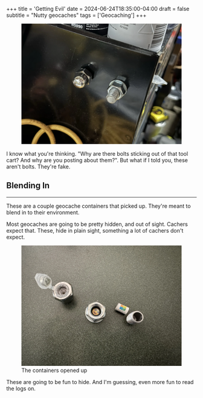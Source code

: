 +++
title = 'Getting Evil'
date = 2024-06-24T18:35:00-04:00
draft = false
subtitle = "Nutty geocaches"
tags = ['Geocaching']
+++

<figure>
	<img src="fig1.webp"/>
</figure>

I know what you're thinking. "Why are there bolts sticking out of that tool cart? And why are you posting about them?". But what if I told you, these aren't bolts. They're fake.

<h2>Blending In</h2>
<hr>

These are a couple geocache containers that picked up. They're meant to blend in to their environment.

Most geocaches are going to be pretty hidden, and out of sight. Cachers expect that. These, hide in plain sight, something a lot of cachers don't expect.

<figure>
	<img src="fig2.webp"/>
	<figcaption>The containers opened up</figcaption>
</figure>

These are going to be fun to hide. And I'm guessing, even more fun to read the logs on.